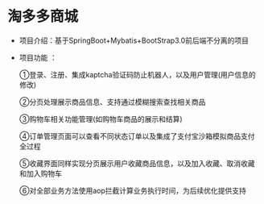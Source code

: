 # 淘多多商城

- 项目介绍：基于SpringBoot+Mybatis+BootStrap3.0前后端不分离的项目

- 项目功能 ：

  ①登录、注册、集成kaptcha验证码防止机器人，以及用户管理(用户信息的修改)  

  ②分页处理展示商品信息、支持通过模糊搜索查找相关商品

  ③购物车相关功能管理(如购物车商品的展示和结算) 

  ④订单管理页面可以查看不同状态订单以及集成了支付宝沙箱模拟商品支付全过程

  ⑤收藏界面同样实现分页展示用户收藏商品信息，以及加入收藏、取消收藏和加入购物车

  ⑥对全部业务方法使用aop拦截计算业务执行时间，为后续优化提供支持
